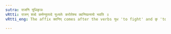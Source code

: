 ```yaml
---
sutra: राजनि युधिकृञः
vRtti: राजन् शब्दे कर्मण्युपपदे युध्यतेः करोतेश्च क्वनिप्प्रत्ययो भवति ॥
vRtti_eng: The affix क्वनिप् comes after the verbs युध 'to fight' and कृ 'to make' with a past signification when the word राजन् 'king' is in composition, in the accusative case.

---
```

